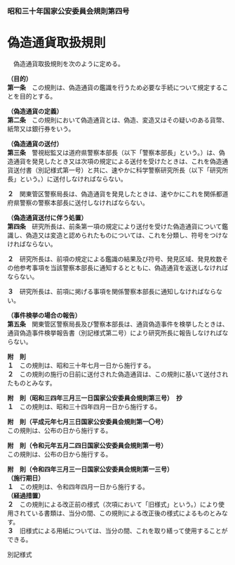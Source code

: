 ### 昭和三十年国家公安委員会規則第四号  
# 偽造通貨取扱規則  
　偽造通貨取扱規則を次のように定める。  
  
**（目的）**  
**第一条**　この規則は、偽造通貨の鑑識を行うため必要な手続について規定することを目的とする。  
  
**（偽造通貨の定義）**  
**第二条**　この規則において偽造通貨とは、偽造、変造又はその疑いのある貨幣、紙幣又は銀行券をいう。  
  
**（偽造通貨の送付）**  
**第三条**　警視総監又は道府県警察本部長（以下「警察本部長」という。）は、偽造通貨を発見したとき又は次項の規定による送付を受けたときは、これを偽造通貨送付書（別記様式第一号）と共に、速やかに科学警察研究所長（以下「研究所長」という。）に送付しなければならない。  
  
**２**　関東管区警察局長は、偽造通貨を発見したときは、速やかにこれを関係都道府県警察の警察本部長に送付しなければならない。  
  
**（偽造通貨送付に伴う処置）**  
**第四条**　研究所長は、前条第一項の規定により送付を受けた偽造通貨について鑑識し、偽造又は変造と認められたものについては、これを分類し、符号をつけなければならない。  
  
**２**　研究所長は、前項の規定による鑑識の結果及び符号、発見区域、発見枚数その他参考事項を当該警察本部長に通知するとともに、偽造通貨を返送しなければならない。  
  
**３**　研究所長は、前項に掲げる事項を関係警察本部長に通知しなければならない。  
  
**（事件検挙の場合の報告）**  
**第五条**　関東管区警察局長及び警察本部長は、通貨偽造事件を検挙したときは、通貨偽造事件検挙報告書（別記様式第二号）により研究所長に報告しなければならない。  
  
**附　則**  
**１**　この規則は、昭和三十年七月一日から施行する。  
**２**　この規則の施行の日前に送付された偽造通貨は、この規則に基いて送付されたものとみなす。  
  
**附　則（昭和三四年三月三一日国家公安委員会規則第三号）　抄**  
**１**　この規則は、昭和三十四年四月一日から施行する。  
  
**附　則（平成元年七月三日国家公安委員会規則第一〇号）**  
この規則は、公布の日から施行する。  
  
**附　則（令和元年五月二四日国家公安委員会規則第一号）**  
この規則は、公布の日から施行する。  
  
**附　則（令和四年三月三一日国家公安委員会規則第一三号）**  
**（施行期日）**  
**１**　この規則は、令和四年四月一日から施行する。  
**（経過措置）**  
**２**　この規則による改正前の様式（次項において「旧様式」という。）により使用されている書類は、当分の間、この規則による改正後の様式によるものとみなす。  
**３**　旧様式による用紙については、当分の間、これを取り繕って使用することができる。  
  
別記様式
          
        